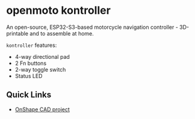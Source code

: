 # openmoto kontroller

An open-source, ESP32-S3-based motorcycle navigation controller - 3D-printable and to assemble at home.

`kontroller` features:

* 4-way directional pad
* 2 Fn buttons
* 2-way toggle switch
* Status LED

## Quick Links

- [OnShape CAD project](https://cad.onshape.com/documents/05acf8be03822f2e6aff9547/w/6537d666d6311c590d655c9e/e/7ea95f3bc776815a7c85dc2a)

